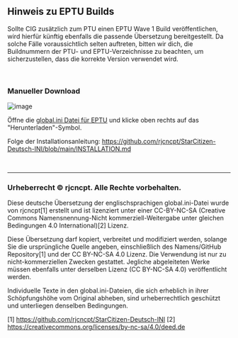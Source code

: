 ## Hinweis zu EPTU Builds
Sollte CIG zusätzlich zum PTU einen EPTU Wave 1 Build veröffentlichen, wird hierfür künftig ebenfalls die passende Übersetzung bereitgestellt. Da solche Fälle voraussichtlich selten auftreten, bitten wir dich, die Buildnummern der PTU- und EPTU-Verzeichnisse zu beachten, um sicherzustellen, dass die korrekte Version verwendet wird.

<br>

### Manueller Download
![image](https://i.imgur.com/eANRGHf.png)

Öffne die [global.ini Datei für EPTU](https://github.com/rjcncpt/StarCitizen-Deutsch-INI/blob/main/eptu/global.ini) und klicke oben rechts auf das "Herunterladen"-Symbol.

Folge der Installationsanleitung: https://github.com/rjcncpt/StarCitizen-Deutsch-INI/blob/main/INSTALLATION.md

<br>

--------------------

### Urheberrecht © rjcncpt. Alle Rechte vorbehalten. 

Diese deutsche Übersetzung der englischsprachigen global.ini-Datei wurde von rjcncpt[1] erstellt und ist lizenziert unter einer CC-BY-NC-SA (Creative Commons Namensnennung-Nicht kommerziell-Weitergabe unter gleichen Bedingungen 4.0 International)[2] Lizenz.

Diese Übersetzung darf kopiert, verbreitet und modifiziert werden, solange Sie die ursprüngliche Quelle angeben, einschließlich des Namens/GitHub Repository[1] und der CC BY-NC-SA 4.0 Lizenz. Die Verwendung ist nur zu nicht-kommerziellen Zwecken gestattet. Jegliche abgeleiteten Werke müssen ebenfalls unter derselben Lizenz (CC BY-NC-SA 4.0) veröffentlicht werden.

Individuelle Texte in den global.ini-Dateien, die sich erheblich in ihrer Schöpfungshöhe vom Original abheben, sind urheberrechtlich geschützt und unterliegen denselben Bedingungen.

[1] https://github.com/rjcncpt/StarCitizen-Deutsch-INI [2] https://creativecommons.org/licenses/by-nc-sa/4.0/deed.de
